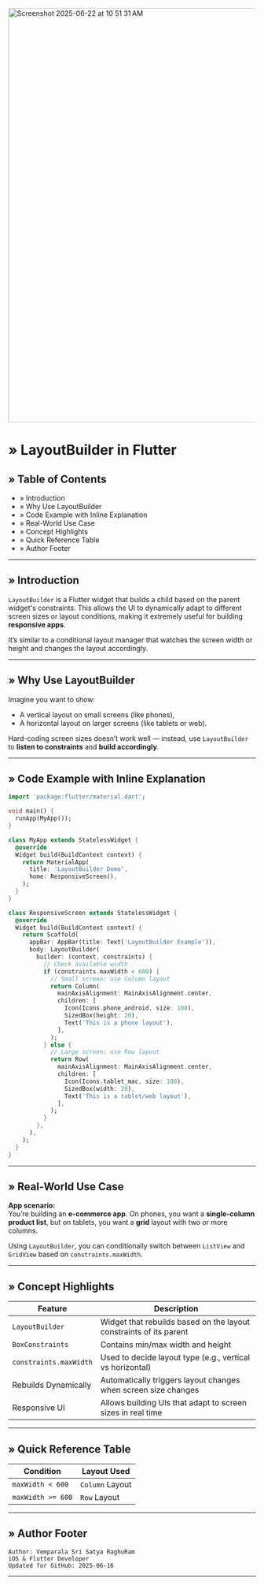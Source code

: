 <img width="841" alt="Screenshot 2025-06-22 at 10 51 31 AM" src="https://github.com/user-attachments/assets/501c98ee-809c-4376-b32d-6d38ae07c489" />

# » LayoutBuilder in Flutter

## » Table of Contents
- » Introduction  
- » Why Use LayoutBuilder  
- » Code Example with Inline Explanation  
- » Real-World Use Case  
- » Concept Highlights  
- » Quick Reference Table  
- » Author Footer

---

## » Introduction

`LayoutBuilder` is a Flutter widget that builds a child based on the parent widget's constraints. This allows the UI to dynamically adapt to different screen sizes or layout conditions, making it extremely useful for building **responsive apps**.

It’s similar to a conditional layout manager that watches the screen width or height and changes the layout accordingly.

---

## » Why Use LayoutBuilder

Imagine you want to show:
- A vertical layout on small screens (like phones),
- A horizontal layout on larger screens (like tablets or web).

Hard-coding screen sizes doesn’t work well — instead, use `LayoutBuilder` to **listen to constraints** and **build accordingly**.

---

## » Code Example with Inline Explanation

```dart
import 'package:flutter/material.dart';

void main() {
  runApp(MyApp());
}

class MyApp extends StatelessWidget {
  @override
  Widget build(BuildContext context) {
    return MaterialApp(
      title: 'LayoutBuilder Demo',
      home: ResponsiveScreen(),
    );
  }
}

class ResponsiveScreen extends StatelessWidget {
  @override
  Widget build(BuildContext context) {
    return Scaffold(
      appBar: AppBar(title: Text('LayoutBuilder Example')),
      body: LayoutBuilder(
        builder: (context, constraints) {
          // Check available width
          if (constraints.maxWidth < 600) {
            // Small screen: use Column layout
            return Column(
              mainAxisAlignment: MainAxisAlignment.center,
              children: [
                Icon(Icons.phone_android, size: 100),
                SizedBox(height: 20),
                Text('This is a phone layout'),
              ],
            );
          } else {
            // Large screen: use Row layout
            return Row(
              mainAxisAlignment: MainAxisAlignment.center,
              children: [
                Icon(Icons.tablet_mac, size: 100),
                SizedBox(width: 20),
                Text('This is a tablet/web layout'),
              ],
            );
          }
        },
      ),
    );
  }
}
```

---

## » Real-World Use Case

**App scenario:**  
You’re building an **e-commerce app**. On phones, you want a **single-column product list**, but on tablets, you want a **grid** layout with two or more columns.

Using `LayoutBuilder`, you can conditionally switch between `ListView` and `GridView` based on `constraints.maxWidth`.

---

## » Concept Highlights

| Feature                  | Description                                                                 |
|--------------------------|-----------------------------------------------------------------------------|
| `LayoutBuilder`          | Widget that rebuilds based on the layout constraints of its parent         |
| `BoxConstraints`         | Contains min/max width and height                                          |
| `constraints.maxWidth`   | Used to decide layout type (e.g., vertical vs horizontal)                  |
| Rebuilds Dynamically     | Automatically triggers layout changes when screen size changes            |
| Responsive UI            | Allows building UIs that adapt to screen sizes in real time                |

---

## » Quick Reference Table

| Condition                 | Layout Used      |
|--------------------------|------------------|
| `maxWidth < 600`         | `Column` Layout  |
| `maxWidth >= 600`        | `Row` Layout     |

---

## » Author Footer

```
Author: Vemparala Sri Satya RaghuRam  
iOS & Flutter Developer  
Updated for GitHub: 2025-06-16
```

---

